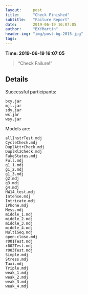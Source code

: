```yaml
---
layout:     post
title:      "Check Finished"
subtitle:   "Failure Report"
date:       2019-06-19 16:07:05
author:     "BXYMartin"
header-img: "img/post-bg-2015.jpg"
tags:
---
```


**Time: 2019-06-19 16:07:05**

> “Check Failure!”


## Details

Successful participants:

```
bxy.jar
mjl.jar
sdy.jar
ws.jar
wsy.jar
```

Models are:

```
allInstrTest.mdj
CycleCheck.mdj
DuplAttrCheck.mdj
DuplRlzCheck.mdj
FakeStates.mdj
Full.mdj
g1_1.mdj
g1_2.mdj
g1_3.mdj
g2.mdj
g3.mdj
g4.mdj
HW14_test.mdj
Intense.mdj
Intricate.mdj
iPhone.mdj
Mess.mdj
middle_1.mdj
middle_2.mdj
middle_3.mdj
middle_4.mdj
MultiSeq.mdj
open-close.mdj
r001Test.mdj
r002Test.mdj
r003Test.mdj
Simple.mdj
Stress.mdj
Taxi.mdj
Triple.mdj
weak_1.mdj
weak_2.mdj
weak_3.mdj
weak_4.mdj
```

